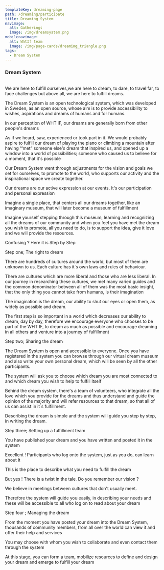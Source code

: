 ```yaml
---
templateKey: dreaming-page
path: /dreaming/participate
title: Dreaming System
navimage:
  alt: Gatherings
  image: /img/dreamsystem.png
mobilenavimage:
  alt: WhtIf team
  image: /img/page-cards/dreaming_triangle.png
tags:
  - Dream System
---
```

### **Dream System**

\
We are here to fulfill ourselves,we are here to dream, to dare, to travel far, to face challenges but above all, we are here to fulfill dreams.

The Dream System is an open technological system, which was developed in Sweden, as an open source, whose aim is to provide accessibility to wishes, aspirations and dreams of humans and for humans

In our perception of WHT IF, our dreams are generally born from other people's dreams

As if we heard, saw, experienced or took part in it. We would probably aspire to fulfill our dream of playing the piano or climbing a mountain after having ‘“met” someone else's dream that inspired us, and opened up a window into a world of possibilities; someone who caused us to believe for a moment, that it's possible

Our Dream System went through adjustments for the vision and goals we set for ourselves, to promote to the world, who supports our activity and the inspirational space we create together.

Our dreams are our active expression at our events. It's our participation and personal expression

Imagine a single place, that centers all our dreams together, like an imaginary museum, that will later become a museum of fulfillment

Imagine yourself stepping through this museum, learning and recognizing all the dreams of our community and when you feel you have met the dream you wish to promote, all you need to do, is to support the idea, give it love and we will provide the resources.



Confusing ? Here it is Step by Step



Step one; The right to dream



There are hundreds of cultures around the world, but most of them are unknown to us. Each culture has it`s own laws and rules of behaviour.

There are cultures which are more liberal and those who are less liberal. In our journey in researching these cultures, we met many varied guides and the common denominator between all of them was the most basic insight, that the only thing you cannot take from humans, is their imagination

The imagination is the dream, our ability to shut our eyes or open them, as widely as possible and dream.

The first step is so important in a world which decreases our ability to dream, day by day, therefore we encourage everyone who chooses to be part of the WHT IF, to dream as much as possible and encourage dreaming in all others and venture into a journey of fulfillment



Step two; Sharing the dream



The Dream System is open and accessible to everyone. Once you have registered in the system you can browse through our virtual dream museum and also write your own personal dream, which will be seen by all the other participants.

The system will ask you to choose which dream you are most connected to and which dream you wish to help to fulfill itself

Behind the dream system, there's a team of volunteers, who integrate all the love which you provide for the dreams and thus understand and guide the opinion of the majority and will refer resources to that dream, so that all of us can assist in it`s fulfillment.

Describing the dream is simple and the system will guide you step by step, in writing the dream.



Step three; Setting up a fulfillment team



You have published your dream and you have written and posted it in the system

Excellent ! Participants who log onto the system, just as you do, can learn about it

This is the place to describe what you need to fulfill the dream

But yes ! There is a twist in the tale. Do you remember our vision ?

We believe in meetings between cultures that don't usually meet.

Therefore the system will guide you easily, in describing your needs and these will be accessible to all who log on to read about your dream



Step four ; Managing the dream



From the moment you have posted your dream into the Dream System, thousands of community members, from all over the world can view it and offer their help and services

You may choose with whom you wish to collaborate and even contact them through the system

At this stage, you can form a team, mobilize resources to define and design your dream and emerge to fulfill your dream